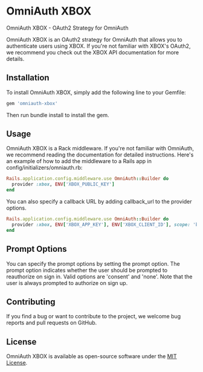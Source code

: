 # OmniAuth XBOX

OmniAuth XBOX - OAuth2 Strategy for OmniAuth

OmniAuth XBOX is an OAuth2 strategy for OmniAuth that allows you to authenticate users using XBOX. If you're not familiar with XBOX's OAuth2, we recommend you check out the XBOX API documentation for more details.

## Installation

To install OmniAuth XBOX, simply add the following line to your Gemfile:

```ruby
gem 'omniauth-xbox'
```

Then run bundle install to install the gem.

## Usage

OmniAuth XBOX is a Rack middleware. If you're not familiar with OmniAuth, we recommend reading the documentation for detailed instructions. Here's an example of how to add the middleware to a Rails app in config/initializers/omniauth.rb:

```ruby
Rails.application.config.middleware.use OmniAuth::Builder do
  provider :xbox, ENV['XBOX_PUBLIC_KEY']
end
```

You can also specify a callback URL by adding callback_url to the provider options.


```ruby
Rails.application.config.middleware.use OmniAuth::Builder do
  provider :xbox, ENV['XBOX_APP_KEY'], ENV['XBOX_CLIENT_ID'], scope: 'basic_profile', callback_url: 'https://someurl.com/users/auth/xbox/callback'
end
```

## Prompt Options

You can specify the prompt options by setting the prompt option. The prompt option indicates whether the user should be prompted to reauthorize on sign in. Valid options are 'consent' and 'none'. Note that the user is always prompted to authorize on sign up.

## Contributing

If you find a bug or want to contribute to the project, we welcome bug reports and pull requests on GitHub.


## License

OmniAuth XBOX is available as open-source software under the [MIT License](http://opensource.org/licenses/MIT).
